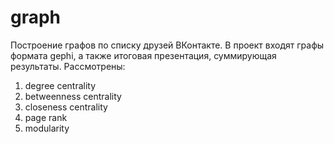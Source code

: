 # graph
Построение графов по списку друзей ВКонтакте. 
В проект входят графы формата gephi, а также итоговая презентация, суммирующая результаты.
Рассмотрены:
1. degree centrality
2. betweenness centrality
3. closeness centrality
4. page rank
5. modularity
